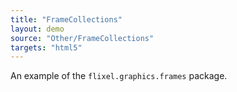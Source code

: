 ```yaml
---
title: "FrameCollections"
layout: demo
source: "Other/FrameCollections"
targets: "html5"
---
```


An example of the `flixel.graphics.frames` package.